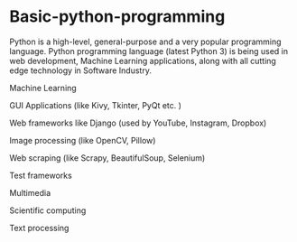 # Basic-python-programming
Python is a high-level, general-purpose and a very popular programming language. Python programming language (latest Python 3) is being used in web development, Machine Learning applications, along with all cutting edge technology in Software Industry.

Machine Learning

GUI Applications (like Kivy, Tkinter, PyQt etc. )

Web frameworks like Django (used by YouTube, Instagram, Dropbox)

Image processing (like OpenCV, Pillow)

Web scraping (like Scrapy, BeautifulSoup, Selenium)

Test frameworks

Multimedia

Scientific computing

Text processing
